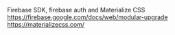 Firebase SDK, firebase auth and Materialize CSS
https://firebase.google.com/docs/web/modular-upgrade
https://materializecss.com/

